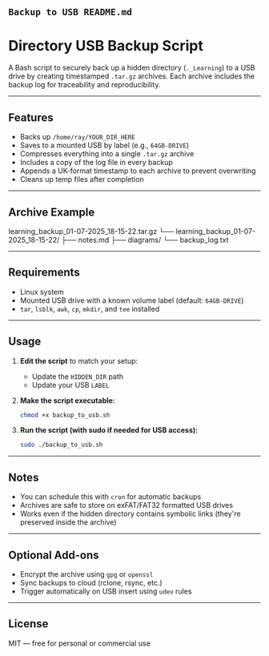 ## `Backup to USB README.md`


# Directory USB Backup Script

A Bash script to securely back up a hidden directory (`._Learning`) to a USB drive by creating timestamped `.tar.gz` archives. Each archive includes the backup log for traceability and reproducibility.

---

## Features

- Backs up `/home/ray/YOUR_DIR_HERE`
- Saves to a mounted USB by label (e.g., `64GB-DRIVE`)
- Compresses everything into a single `.tar.gz` archive
- Includes a copy of the log file in every backup
- Appends a UK-format timestamp to each archive to prevent overwriting
- Cleans up temp files after completion

---

## Archive Example

learning\_backup\_01-07-2025\_18-15-22.tar.gz
└── learning\_backup\_01-07-2025\_18-15-22/
├── notes.md
├── diagrams/
└── backup\_log.txt

---

## Requirements

- Linux system
- Mounted USB drive with a known volume label (default: `64GB-DRIVE`)
- `tar`, `lsblk`, `awk`, `cp`, `mkdir`, and `tee` installed

---

## Usage

1. **Edit the script** to match your setup:
   - Update the `HIDDEN_DIR` path
   - Update your USB `LABEL`

2. **Make the script executable:**

   ```bash
   chmod +x backup_to_usb.sh
   ```

3. **Run the script (with sudo if needed for USB access):**


   ```bash
   sudo ./backup_to_usb.sh
   ```

---

## Notes

* You can schedule this with `cron` for automatic backups
* Archives are safe to store on exFAT/FAT32 formatted USB drives
* Works even if the hidden directory contains symbolic links (they're preserved inside the archive)

---

## Optional Add-ons

* Encrypt the archive using `gpg` or `openssl`
* Sync backups to cloud (rclone, rsync, etc.)
* Trigger automatically on USB insert using `udev` rules

---

## License

MIT — free for personal or commercial use


